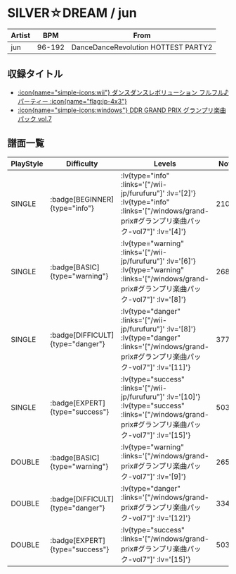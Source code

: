 # SILVER☆DREAM / jun

|Artist|BPM|From|
|------|---|----|
|jun|96-192|DanceDanceRevolution HOTTEST PARTY2|

## 収録タイトル

- [ :icon{name="simple-icons:wii"} ダンスダンスレボリューション フルフル♪パーティー :icon{name="flag:jp-4x3"} ](/wii-jp/furufuru)
- [ :icon{name="simple-icons:windows"} DDR GRAND PRIX グランプリ楽曲パック vol.7](/windows/grand-prix#グランプリ楽曲パック-vol7)

## 譜面一覧

|PlayStyle|Difficulty|Levels|Notes|Movie|
|---------|----------|------|-----|-----|
|SINGLE| :badge[BEGINNER]{type="info"} | :lv{type="info" :links='["/wii-jp/furufuru"]' :lv='[2]'}  :lv{type="info" :links='["/windows/grand-prix#グランプリ楽曲パック-vol7"]' :lv='[4]'} |210/10||
|SINGLE| :badge[BASIC]{type="warning"} | :lv{type="warning" :links='["/wii-jp/furufuru"]' :lv='[6]'}  :lv{type="warning" :links='["/windows/grand-prix#グランプリ楽曲パック-vol7"]' :lv='[8]'} |268/17||
|SINGLE| :badge[DIFFICULT]{type="danger"} | :lv{type="danger" :links='["/wii-jp/furufuru"]' :lv='[8]'}  :lv{type="danger" :links='["/windows/grand-prix#グランプリ楽曲パック-vol7"]' :lv='[11]'} |377/18||
|SINGLE| :badge[EXPERT]{type="success"} | :lv{type="success" :links='["/wii-jp/furufuru"]' :lv='[10]'}  :lv{type="success" :links='["/windows/grand-prix#グランプリ楽曲パック-vol7"]' :lv='[15]'} |503/53||
|DOUBLE| :badge[BASIC]{type="warning"} | :lv{type="warning" :links='["/windows/grand-prix#グランプリ楽曲パック-vol7"]' :lv='[9]'} |265/51||
|DOUBLE| :badge[DIFFICULT]{type="danger"} | :lv{type="danger" :links='["/windows/grand-prix#グランプリ楽曲パック-vol7"]' :lv='[12]'} |334/25||
|DOUBLE| :badge[EXPERT]{type="success"} | :lv{type="success" :links='["/windows/grand-prix#グランプリ楽曲パック-vol7"]' :lv='[15]'} |503/61||
